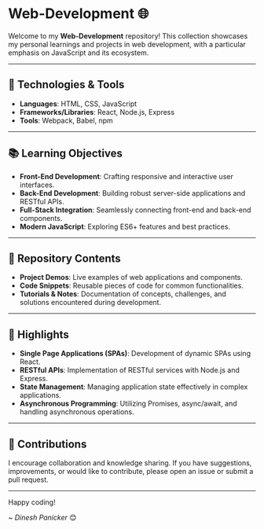 # Web-Development 🌐

Welcome to my **Web-Development** repository! This collection showcases my personal learnings and projects in web development, with a particular emphasis on JavaScript and its ecosystem.

---

## 🧰 Technologies & Tools

- **Languages**: HTML, CSS, JavaScript
- **Frameworks/Libraries**: React, Node.js, Express
- **Tools**: Webpack, Babel, npm

---

## 📚 Learning Objectives

- **Front-End Development**: Crafting responsive and interactive user interfaces.
- **Back-End Development**: Building robust server-side applications and RESTful APIs.
- **Full-Stack Integration**: Seamlessly connecting front-end and back-end components.
- **Modern JavaScript**: Exploring ES6+ features and best practices.

---

## 📂 Repository Contents

- **Project Demos**: Live examples of web applications and components.
- **Code Snippets**: Reusable pieces of code for common functionalities.
- **Tutorials & Notes**: Documentation of concepts, challenges, and solutions encountered during development.

---

## 🌟 Highlights

- **Single Page Applications (SPAs)**: Development of dynamic SPAs using React.
- **RESTful APIs**: Implementation of RESTful services with Node.js and Express.
- **State Management**: Managing application state effectively in complex applications.
- **Asynchronous Programming**: Utilizing Promises, async/await, and handling asynchronous operations.

---

## 🤝 Contributions

I encourage collaboration and knowledge sharing. If you have suggestions, improvements, or would like to contribute, please open an issue or submit a pull request.

---

Happy coding!

~ *Dinesh Panicker* 😊
